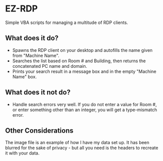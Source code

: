 # EZ-RDP
Simple VBA scripts for managing a multitude of RDP clients.

## What does it do?
- Spawns the RDP client on your desktop and autofills the name given from "Machine Name".
- Searches the list based on Room # and Building, then returns the concatenated PC name and domain.
- Prints your search result in a message box and in the empty "Machine Name" box.

## What does it not do?
- Handle search errors very well. If you do not enter a value for Room #, or enter something other than an integer, you will get a type-mismatch error.

## Other Considerations
The image file is an example of how I have my data set up. It has been blurred for the sake of privacy - but all you need is the headers to recreate it with your data.
